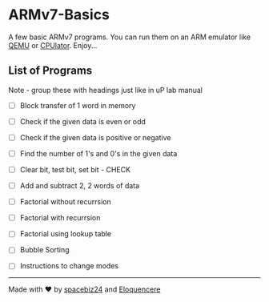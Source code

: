 # ARMv7-Basics

A few basic ARMv7 programs. You can run them on an ARM emulator like [QEMU](https://www.qemu.org/) or [CPUlator](https://cpulator.01xz.net/?sys=arm). Enjoy...

## List of Programs
Note - group these with headings just like in uP lab manual
- [ ] Block transfer of 1 word in memory
- [ ] Check if the given data is even or odd
- [ ] Check if the given data is positive or negative
- [ ] Find the number of 1's and 0's in the given data
- [ ] Clear bit, test bit, set bit - CHECK
- [ ] Add and subtract 2, 2 words of data
- [ ] Factorial without recurrsion
- [ ] Factorial with recurrsion
- [ ] Factorial using lookup table
- [ ] Bubble Sorting
- [ ] Instructions to change modes


___
Made with :heart: by [spacebiz24](https://github.com/spacebiz24) and [Eloquencere](https://github.com/Eloquencere)
